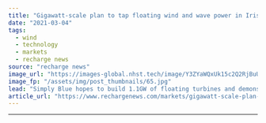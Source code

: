 ```yaml
---
title: "Gigawatt-scale plan to tap floating wind and wave power in Irish Atlantic"
date: "2021-03-04"
tags: 
  - wind
  - technology
  - markets
  - recharge news
source: "recharge news"
image_url: "https://images-global.nhst.tech/image/Y3ZYaWQxUk15c2Q2RjBuUVczY0FkeEZqenpZalNOdnY0U2VKL0RFamdIbz0=/nhst/binary/74e2c10a6ef4e030f0b21f5718f0e691"
image_fp: "/assets/img/post_thumbnails/65.jpg"
lead: "Simply Blue hopes to build 1.1GW of floating turbines and demonstrator wave array off Co Clare"
article_url: "https://www.rechargenews.com/markets/gigawatt-scale-plan-to-tap-floating-wind-and-wave-power-in-irish-atlantic/2-1-974254"
---
```


---
